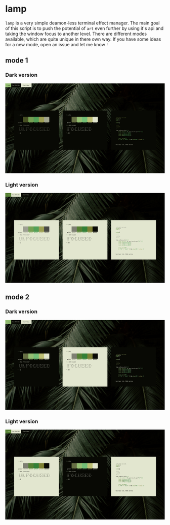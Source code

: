 # lamp

`lamp` is a very simple deamon-less terminal effect manager. The main goal of this script is to push the potential of `art` even further by using it's api and taking the window focus to another level. There are different modes available, which are quite unique in there own way. If you have some ideas for a new mode, open an issue and let me know !

## mode 1

### Dark version

![mode1_dark](mode1_dark.png)

### Light version

![mode1_light](mode1_light.png)

## mode 2

### Dark version

![mode2_dark](mode2_dark.png)

### Light version

![mode2_light](mode2_light.png)
